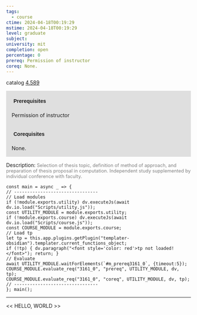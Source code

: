 ```yaml
---
tags:
  - course
ctime: 2024-04-18T00:19:29
mstime: 2024-04-18T00:19:29
level: graduate
subject: 
university: mit
completion: open
percentage: 0
prereq: Permission of instructor
coreq: None.
---
```


catalog [4.589](http://student.mit.edu/catalog/m4e.html#4.589)

<span style="display: block; padding: 15px; background-color: rgb(100, 100, 100, 0.2);"><font id="m_prereq3161_0" style="display: block; font-family: Arial, sans-serif; font-weight: bold; padding: 5px">Prerequisites</font><br><span id="prereq3161_0">Permission of instructor</span></span>
<span style="display: block; padding: 15px; background-color: rgb(100, 100, 100, 0.2);"><font id="m_coreq3161_0" style="display: block; font-family: Arial, sans-serif; font-weight: bold; padding: 5px">Corequisites</font><br><span id="coreq3161_0">None.</span></span>

<font style="">Description:</font>
<font style="color: grey; font-size: 0.8rem;">Selection of thesis topic, definition of method of approach, and preparation of thesis proposal in computation. Independent study supplemented by individual conference with faculty.</font>

```dataviewjs
const main = async _ => {
// --------------------------------
// Load modules
if (!module.exports.utility) dv.executeJs(await dv.io.load("Scripts/utility.js"));
const UTILITY_MODULE = module.exports.utility;
if (!module.exports.course) dv.executeJs(await dv.io.load("Scripts/course.js"));
const COURSE_MODULE = module.exports.course;
// Load tp
let tp = this.app.plugins.getPlugin("templater-obsidian").templater.current_functions_object;
if (!tp) { dv.paragraph("<font style='color: red'>tp not loaded!</font>"); return; }
// Evaluate
await UTILITY_MODULE.waitForElements(`#m_prereq3161_0`, {timeout:5});
COURSE_MODULE.evaluate_req("3161_0", "prereq", UTILITY_MODULE, dv, tp);
COURSE_MODULE.evaluate_req("3161_0", "coreq", UTILITY_MODULE, dv, tp);
// --------------------------------
}; main();
```

---

<< HELLO, WORLD >>
